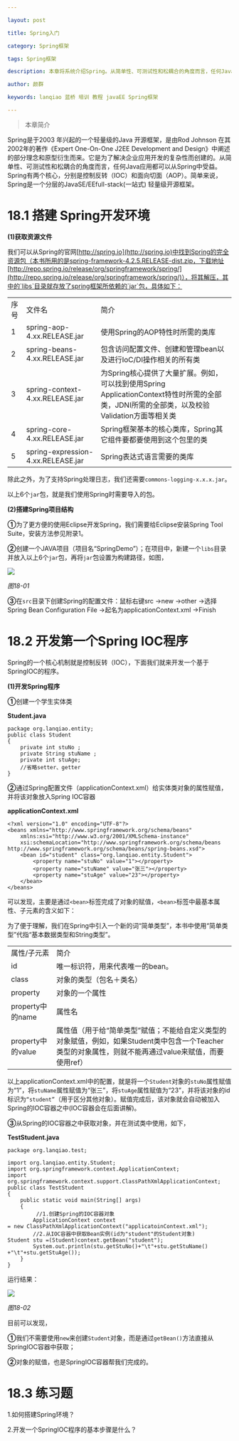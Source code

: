 ```yaml
---

layout: post

title: Spring入门

category: Spring框架

tags: Spring框架

description: 本章将系统介绍Spring。从简单性、可测试性和松耦合的角度而言，任何Java应用都可以从Spring中受益。

author: 颜群

keywords: lanqiao 蓝桥 培训 教程 javaEE Spring框架

---
```


>本章简介

Spring是于2003 年兴起的一个轻量级的Java 开源框架，是由Rod Johnson 在其2002年的著作《Expert One-On-One J2EE Development and Design》中阐述的部分理念和原型衍生而来。它是为了解决企业应用开发的复杂性而创建的。从简单性、可测试性和松耦合的角度而言，任何Java应用都可以从Spring中受益。Spring有两个核心，分别是控制反转（IOC）和面向切面（AOP）。简单来说，Spring是一个分层的JavaSE/EEfull-stack(一站式) 轻量级开源框架。

# 18.1 搭建 Spring开发环境 #

**(1)获取资源文件**

我们可以从Spring的官网[http://spring.io](http://spring.io)中找到Spring的完全资源包（本书所用的是spring-framework-4.2.5.RELEASE-dist.zip，下载地址[http://repo.spring.io/release/org/springframework/spring/](http://repo.spring.io/release/org/springframework/spring/)），将其解压，其中的`libs`目录就存放了spring框架所依赖的`jar`包，具体如下：

<table>
   <tr>
      <td>序号</td>
      <td>文件名</td>
      <td>简介</td>
   </tr>
   <tr>
      <td>1</td>
      <td>spring-aop-4.xx.RELEASE.jar</td>
      <td>使用Spring的AOP特性时所需的类库</td>
   </tr>
   <tr>
      <td>2</td>
      <td>spring-beans-4.xx.RELEASE.jar</td>
      <td>包含访问配置文件、创建和管理bean以及进行IoC/DI操作相关的所有类</td>
   </tr>
   <tr>
      <td>3</td>
      <td>spring-context-4.xx.RELEASE.jar</td>
      <td>为Spring核心提供了大量扩展。例如，可以找到使用Spring ApplicationContext特性时所需的全部类，JDNI所需的全部类，以及校验Validation方面等相关类</td>
   </tr>
   <tr>
      <td>4</td>
      <td>spring-core-4.xx.RELEASE.jar</td>
      <td>Spring框架基本的核心类库，Spring其它组件要都要使用到这个包里的类</td>
   </tr>
   <tr>
      <td>5</td>
      <td>spring-expression-4.xx.RELEASE.jar</td>
      <td>Spring表达式语言需要的类库</td>
   </tr>
</table>

除此之外，为了支持Spring处理日志，我们还需要`commons-logging-x.x.x.jar`。

以上6个`jar`包，就是我们使用Spring时需要导入的包。

**(2)搭建Spring项目结构**

**①**为了更方便的使用Eclipse开发Spring，我们需要给Eclipse安装Spring Tool Suite，安装方法参见附录1。

**②**创建一个JAVA项目（项目名“SpringDemo”）；在项目中，新建一个`libs`目录并放入以上6个`jar`包，再将`jar`包设置为构建路径，如图，

![](http://i.imgur.com/by0rgWg.png)

*图18-01*

**③**在`src`目录下创建Spring的配置文件：鼠标右键src →new →other →选择Spring Bean Configuration File →起名为applicationContext.xml →Finish 

# 18.2 开发第一个Spring IOC程序 #

Spring的一个核心机制就是控制反转（IOC），下面我们就来开发一个基于SpringIOC的程序。

**(1)开发Spring程序**

**①**创建一个学生实体类

**Student.java**

```
package org.lanqiao.entity;
public class Student
{
	private int stuNo ; 
	private String stuName ; 
	private int stuAge;
	//省略setter、getter
}
```

**②**通过Spring配置文件（applicationContext.xml）给实体类对象的属性赋值，并将该对象放入Spring IOC容器

**applicationContext.xml**

```
<?xml version="1.0" encoding="UTF-8"?>
<beans xmlns="http://www.springframework.org/schema/beans"
	xmlns:xsi="http://www.w3.org/2001/XMLSchema-instance"
	xsi:schemaLocation="http://www.springframework.org/schema/beans 
http://www.springframework.org/schema/beans/spring-beans.xsd">
	<bean id="student" class="org.lanqiao.entity.Student">
		<property name="stuNo" value="1"></property>
		<property name="stuName" value="张三"></property>
		<property name="stuAge" value="23"></property>
	</bean>
</beans>
```

可以发现，主要是通过`<bean>`标签完成了对象的赋值，`<bean>`标签中最基本属性、子元素的含义如下：

为了便于理解，我们在Spring中引入一个新的词“简单类型”，本书中使用“简单类型”代指“基本数据类型和String类型”。

<table>
   <tr>
      <td>属性/子元素</td>
      <td>简介</td>
   </tr>
   <tr>
      <td>id</td>
      <td>唯一标识符，用来代表唯一的bean。</td>
   </tr>
   <tr>
      <td>class</td>
      <td>对象的类型（包名＋类名）</td>
   </tr>
   <tr>
      <td>property</td>
      <td>对象的一个属性</td>
   </tr>
   <tr>
      <td>property中的name</td>
      <td>属性名</td>
   </tr>
   <tr>
      <td>property中的value</td>
      <td>属性值（用于给“简单类型”赋值；不能给自定义类型的对象赋值，例如，如果Student类中包含一个Teacher类型的对象属性，则就不能再通过value来赋值，而要使用ref）</td>
   </tr>
</table>

以上applicationContext.xml中的配置，就是将一个`Student`对象的`stuNo`属性赋值为“1”，将`stuName`属性赋值为“张三”，将`stuAge`属性赋值为“23”，并将该对象的id标识为`“student”`（用于区分其他对象）。赋值完成后，该对象就会自动被加入Spring的IOC容器之中(IOC容器会在后面讲解)。

**③**从Spring的IOC容器之中获取对象，并在测试类中使用，如下，

**TestStudent.java**

```
package org.lanqiao.test;

import org.lanqiao.entity.Student;
import org.springframework.context.ApplicationContext;
import org.springframework.context.support.ClassPathXmlApplicationContext;
public class TestStudent
{
	public static void main(String[] args)
	{
         //1.创建Spring的IOC容器对象
		ApplicationContext context 
= new ClassPathXmlApplicationContext("applicatoinContext.xml");
		//2.从IOC容器中获取Bean实例(id为"student"的Student对象)
Student stu =(Student)context.getBean("student");
		System.out.println(stu.getStuNo()+"\t"+stu.getStuName()
+"\t"+stu.getStuAge());
	}
}
```

运行结果：

![](http://i.imgur.com/NqGTeNj.png)

*图18-02*

目前可以发现，

**①**我们不需要使用`new`来创建`Student`对象，而是通过`getBean()`方法直接从SpringIOC容器中获取；

**②**对象的赋值，也是SpringIOC容器帮我们完成的。


# 18.3 练习题 #

1.如何搭建Spring环境？

2.开发一个SpringIOC程序的基本步骤是什么？